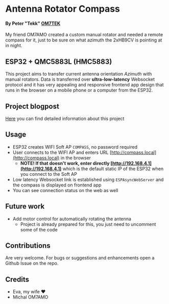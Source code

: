 # Antenna Rotator Compass

#### By Peter "**Tekk**" [OM7TEK](https://www.om7tek.com)

My friend OM7AMO created a custom manual rotator and needed a remote compass for it, just to be sure on what azimuth the 2xHB9CV is pointing at in night.

## ESP32 + QMC5883L (HMC5883)

This project aims to transfer current antenna orientation *Azimuth* with manual rotators.
Data is transferred over **ultra-low-latency** Websocket protocol and it has very appealing and responsive frontend app design that runs in the browser on a mobile phone or a computer from the ESP32.

## Project blogpost
[Here](https://www.om7tek.com/2021/open-source-remote-compass-for-your-antenna-rotator/) you can find detailed information about this project

## Usage
- ESP32 creates WIFI Soft AP `COMPASS`, no password required
- User connects to the WIFI AP and enters URL [http://compass.local](http://compass.local) in the browser
  - **NOTE! If that doesn't work, enter directly [http://192.168.4.1](http://192.168.4.1)** which is the default static IP of the ESP32 when you connect to the Soft AP
- Low latency Websocket link is established using `ESPAsyncWebServer` and the compass is displayed on frontend app
- You can see connection status on the web as well

## Future work
- Add motor control for automatically rotating the antenna
  - Project is already prepared for this, you just need to uncomment some of the code
  
## Contributions
Are very welcome. For bugs or suggestions and enhancements open a Github Issue on the repo.

## Credits
- Eva, my wife ❤️
- Michal OM7AMO

